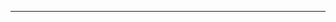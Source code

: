 <!--
CO_OP_TRANSLATOR_METADATA:
{
  "original_hash": "661bbc8e2592ebbb96aa84b1462f5755",
  "translation_date": "2025-08-28T20:17:43+00:00",
  "source_file": "03-CoreGenerativeAITechniques/README.md",
  "language_code": "tr"
}
-->


---

